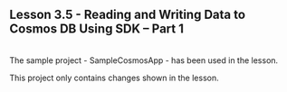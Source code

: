 ## Lesson 3.5 - Reading and Writing Data to Cosmos DB Using SDK – Part 1

<br/>
The sample project - SampleCosmosApp - has been used in the lesson.

This project only contains changes shown in the lesson.
    

    
